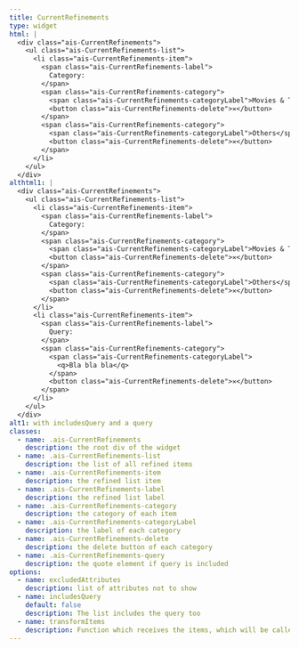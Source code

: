 ```yaml
---
title: CurrentRefinements
type: widget
html: |
  <div class="ais-CurrentRefinements">
    <ul class="ais-CurrentRefinements-list">
      <li class="ais-CurrentRefinements-item">
        <span class="ais-CurrentRefinements-label">
          Category:
        </span>
        <span class="ais-CurrentRefinements-category">
          <span class="ais-CurrentRefinements-categoryLabel">Movies & TV Shows</span>
          <button class="ais-CurrentRefinements-delete">✕</button>
        </span>
        <span class="ais-CurrentRefinements-category">
          <span class="ais-CurrentRefinements-categoryLabel">Others</span>
          <button class="ais-CurrentRefinements-delete">✕</button>
        </span>
      </li>
    </ul>
  </div>
althtml1: |
  <div class="ais-CurrentRefinements">
    <ul class="ais-CurrentRefinements-list">
      <li class="ais-CurrentRefinements-item">
        <span class="ais-CurrentRefinements-label">
          Category:
        </span>
        <span class="ais-CurrentRefinements-category">
          <span class="ais-CurrentRefinements-categoryLabel">Movies & TV Shows</span>
          <button class="ais-CurrentRefinements-delete">✕</button>
        </span>
        <span class="ais-CurrentRefinements-category">
          <span class="ais-CurrentRefinements-categoryLabel">Others</span>
          <button class="ais-CurrentRefinements-delete">✕</button>
        </span>
      </li>
      <li class="ais-CurrentRefinements-item">
        <span class="ais-CurrentRefinements-label">
          Query:
        </span>
        <span class="ais-CurrentRefinements-category">
          <span class="ais-CurrentRefinements-categoryLabel">
            <q>Bla bla bla</q>
          </span>
          <button class="ais-CurrentRefinements-delete">✕</button>
        </span>
      </li>
    </ul>
  </div>
alt1: with includesQuery and a query
classes:
  - name: .ais-CurrentRefinements
    description: the root div of the widget
  - name: .ais-CurrentRefinements-list
    description: the list of all refined items
  - name: .ais-CurrentRefinements-item
    description: the refined list item
  - name: .ais-CurrentRefinements-label
    description: the refined list label
  - name: .ais-CurrentRefinements-category
    description: the category of each item
  - name: .ais-CurrentRefinements-categoryLabel
    description: the label of each category
  - name: .ais-CurrentRefinements-delete
    description: the delete button of each category
  - name: .ais-CurrentRefinements-query
    description: the quote element if query is included
options:
  - name: excludedAttributes
    description: list of attributes not to show
  - name: includesQuery
    default: false
    description: The list includes the query too
  - name: transformItems
    description: Function which receives the items, which will be called before displaying them. Should return a new array with the same shape as the original array. Useful for mapping over the items to transform, remove or reorder them
---
```

